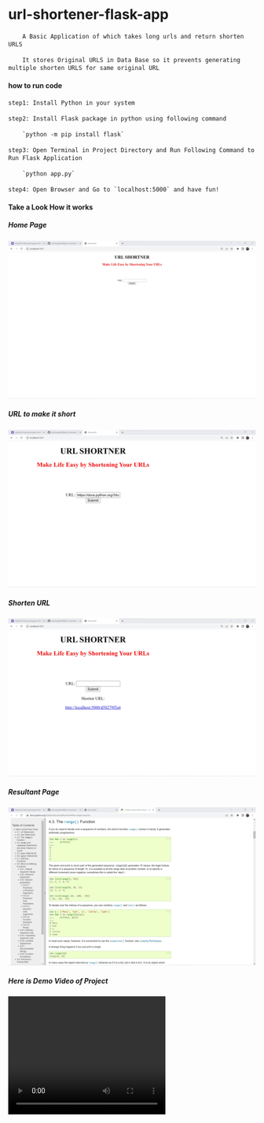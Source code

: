 # url-shortener-flask-app

        A Basic Application of which takes long urls and return shorten URLS

        It stores Original URLS in Data Base so it prevents generating multiple shorten URLS for same original URL


#### how to run code 

    step1: Install Python in your system
    
    step2: Install Flask package in python using following command

        `python -m pip install flask`

    step3: Open Terminal in Project Directory and Run Following Command to Run Flask Application

        `python app.py`

    step4: Open Browser and Go to `localhost:5000` and have fun! 

#### Take a Look How it works 

##### Home Page

<img src="images/1_HomePage.jpg">

##### URL to make it  short

<img src="images/2_Shortning_URL_Input.jpg">

##### Shorten URL 

<img src="images/3_Shorten_URL.jpg">

##### Resultant Page

<img src="images/4_Result_page_using_shorten_url.jpg">

##### Here is Demo Video of Project 

<video width="320" height="240" controls>
  <source src="images/Demo.mp4" type="video/mp4">
</video>